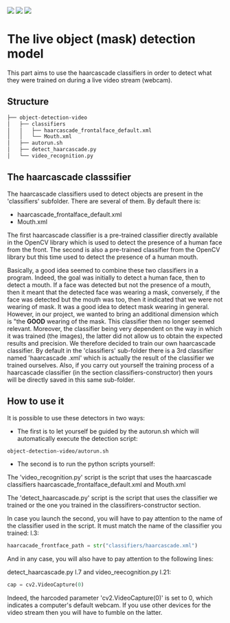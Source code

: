 [![](https://img.shields.io/badge/python-3.8.5-blue.svg?&logo=python&logoColor=yellow)](https://www.python.org/downloads/release/python-385/) [![](https://img.shields.io/badge/OpenCV-3.4.0-blue?&logo=opencv&logoColor=red)](https://docs.opencv.org/3.4.0/index.html) [![](https://img.shields.io/badge/Docker-20.10.14-blue?&logo=Docker&logoColor=blue)](https://hub.docker.com/repository/docker/l22chi/opencv-ubuntu)


# The live object (mask) detection model


This part aims to use the haarcascade classifiers in order to detect what they were trained on during a live video stream (webcam).

## Structure

```bash
├── object-detection-video
│   ├── classifiers
│   │   ├── haarcascade_frontalface_default.xml
│   │   └── Mouth.xml
│   ├── autorun.sh
│   ├── detect_haarcascade.py
│   └── video_recognition.py
```

## The haarcascade classsifier

The haarcascade classifiers used to detect objects are present in the 'classifiers' subfolder. There are several of them.
By default there is:
- haarcascade_frontalface_default.xml
- Mouth.xml

The first haarcascade classifier is a pre-trained classifier directly available in the OpenCV library which is used to detect the presence of a human face from the front.
The second is also a pre-trained classifier from the OpenCV library but this time used to detect the presence of a human mouth.

Basically, a good idea seemed to combine these two classifiers in a program. Indeed, the goal was initially to detect a human face, then to detect a mouth. If a face was detected but not the presence of a mouth, then it meant that the detected face was wearing a mask, conversely, if the face was detected but the mouth was too, then it indicated that we were not wearing of mask. It was a good idea to detect mask wearing in general.
However, in our project, we wanted to bring an additional dimension which is "the **GOOD** wearing of the mask. This classifier then no longer seemed relevant. Moreover, the classifier being very dependent on the way in which it was trained (the images), the latter did not allow us to obtain the expected results and precision. We therefore decided to train our own haarcascade classifier. By default in the 'classifiers' sub-folder there is a 3rd classifier named 'haarcascade .xml' which is actually the result of the classifier we trained ourselves.
Also, if you carry out yourself the training process of a haarcascade classifier (in the section classifiers-constructor) then yours will be directly saved in this same sub-folder.

## How to use it
It is possible to use these detectors in two ways:
- The first is to let yourself be guided by the autorun.sh which will automatically execute the detection script:

```bash
object-detection-video/autorun.sh
```
- The second is to run the python scripts yourself:

The 'video_recognition.py' script is the script that uses the haarcascade classifiers haarcascade_frontalface_default.xml and Mouth.xml

The 'detect_haarcascade.py' script is the script that uses the classifier we trained or the one you trained in the classifirers-constructor section.

In case you launch the second, you will have to pay attention to the name of the classifier used in the script. It must match the name of the classifier you trained: l.3:

```python
haarcacade_frontface_path = str("classifiers/haarcascade.xml")
```

And in any case, you will also have to pay attention to the following lines:

detect_haarcascade.py l.7 and video_reecognition.py l.21:

```python
cap = cv2.VideoCapture(0)
```
Indeed, the harcoded parameter 'cv2.VideoCapture(0)' is set to 0, which indicates a computer's default webcam. If you use other devices for the video stream then you will have to fumble on the latter.